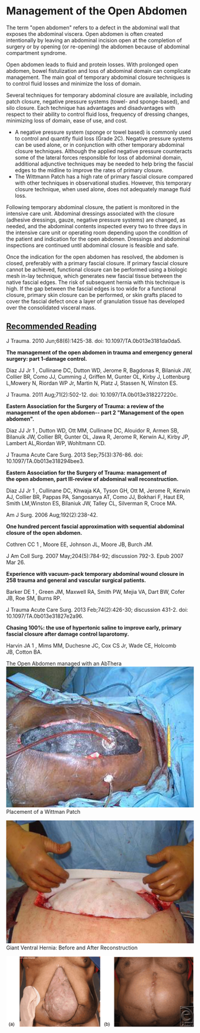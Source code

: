 # Management of the Open Abdomen

The term "open abdomen" refers to a defect in the abdominal wall that exposes the abdominal viscera. Open abdomen is often created intentionally by leaving an abdominal incision open at the completion of surgery or by opening (or re-opening) the abdomen because of abdominal compartment syndrome.

Open abdomen leads to fluid and protein losses. With prolonged open abdomen, bowel fistulization and loss of abdominal domain can complicate management. The main goal of temporary abdominal closure techniques is to control fluid losses and minimize the loss of domain.

Several techniques for temporary abdominal closure are available, including patch closure, negative pressure systems (towel- and sponge-based), and silo closure. Each technique has advantages and disadvantages with respect to their ability to control fluid loss, frequency of dressing changes, minimizing loss of domain, ease of use, and cost.
- A negative pressure system (sponge or towel based) is commonly used to control and quantify fluid loss (Grade 2C). Negative pressure systems can be used alone, or in conjunction with other temporary abdominal closure techniques. Although the applied negative pressure counteracts some of the lateral forces responsible for loss of abdominal domain, additional adjunctive techniques may be needed to help bring the fascial edges to the midline to improve the rates of primary closure.
- The Wittmann Patch has a high rate of primary fascial closure compared with other techniques in observational studies. However, this temporary closure technique, when used alone, does not adequately manage fluid loss.

Following temporary abdominal closure, the patient is monitored in the intensive care unit. Abdominal dressings associated with the closure (adhesive dressings, gauze, negative pressure systems) are changed, as needed, and the abdominal contents inspected every two to three days in the intensive care unit or operating room depending upon the condition of the patient and indication for the open abdomen. Dressings and abdominal inspections are continued until abdominal closure is feasible and safe.

Once the indication for the open abdomen has resolved, the abdomen is closed, preferably with a primary fascial closure. If primary fascial closure cannot be achieved, functional closure can be performed using a biologic mesh in-lay technique, which generates new fascial tissue between the native fascial edges. The risk of subsequent hernia with this technique is high. If the gap between the fascial edges is too wide for a functional closure, primary skin closure can be performed, or skin grafts placed to cover the fascial defect once a layer of granulation tissue has developed over the consolidated visceral mass.

## <u>Recommended Reading</u>

J Trauma. 2010 Jun;68(6):1425-38. doi: 10.1097/TA.0b013e3181da0da5.

**The management of the open abdomen in trauma and emergency general surgery: part 1-damage control.**

Diaz JJ Jr 1 , Cullinane DC, Dutton WD, Jerome R, Bagdonas R, Bilaniuk JW, Collier BR, Como JJ, Cumming J, Griffen M, Gunter OL, Kirby J, Lottenburg L,Mowery N, Riordan WP Jr, Martin N, Platz J, Stassen N, Winston ES.

J Trauma. 2011 Aug;71(2):502-12. doi: 10.1097/TA.0b013e318227220c.

**Eastern Association for the Surgery of Trauma: a review of the management of the open abdomen-- part 2 &quot;Management of the open abdomen&quot;.**

Diaz JJ Jr 1 , Dutton WD, Ott MM, Cullinane DC, Alouidor R, Armen SB, Bilanuik JW, Collier BR, Gunter OL, Jawa R, Jerome R, Kerwin AJ, Kirby JP, Lambert AL,Riordan WP, Wohltmann CD.

J Trauma Acute Care Surg. 2013 Sep;75(3):376-86. doi: 10.1097/TA.0b013e318294bee3.

**Eastern Association for the Surgery of Trauma: management of the open abdomen, part III-review of abdominal wall reconstruction.**

Diaz JJ Jr 1 , Cullinane DC, Khwaja KA, Tyson GH, Ott M, Jerome R, Kerwin AJ, Collier BR, Pappas PA, Sangosanya AT, Como JJ, Bokhari F, Haut ER, Smith LM,Winston ES, Bilaniuk JW, Talley CL, Silverman R, Croce MA.

Am J Surg. 2006 Aug;192(2):238-42.

**One hundred percent fascial approximation with sequential abdominal closure of the open abdomen.**

Cothren CC 1 , Moore EE, Johnson JL, Moore JB, Burch JM.

J Am Coll Surg. 2007 May;204(5):784-92; discussion 792-3. Epub 2007 Mar 26.

**Experience with vacuum-pack temporary abdominal wound closure in 258 trauma and general and vascular surgical patients.**

Barker DE 1 , Green JM, Maxwell RA, Smith PW, Mejia VA, Dart BW, Cofer JB, Roe SM, Burns RP.

J Trauma Acute Care Surg. 2013 Feb;74(2):426-30; discussion 431-2. doi: 10.1097/TA.0b013e31827e2a96.

**Chasing 100%: the use of hypertonic saline to improve early, primary fascial closure after damage control laparotomy.**

Harvin JA 1 , Mims MM, Duchesne JC, Cox CS Jr, Wade CE, Holcomb JB, Cotton BA.

The Open Abdomen managed with an AbThera
![](open-abdomen1.png)
Placement of a Wittman Patch

![](open-abdomen2.png)
Giant Ventral Hernia: Before and After Reconstruction

![](open-abdomen3.png)


